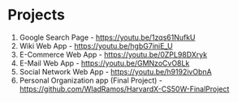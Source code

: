 # Projects

1. Google Search Page - https://youtu.be/1zqs61NufkU
2. Wiki Web App - https://youtu.be/hgbG7iniE_U
3. E-Commerce Web App - https://youtu.be/0ZPL98DXryk
4. E-Mail Web App - https://youtu.be/GMNzoCvO8Lk
5. Social Network Web App - https://youtu.be/h9192ivObnA
6. Personal Organization app (Final Project) - https://github.com/WladRamos/HarvardX-CS50W-FinalProject
